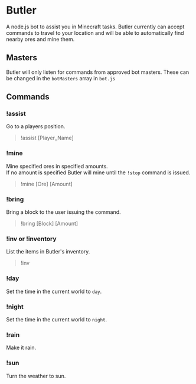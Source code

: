 Butler
======

A node.js bot to assist you in Minecraft tasks. Butler currently can accept commands to travel to your location and will be able to automatically find nearby ores and mine them.

## Masters

Butler will only listen for commands from approved bot masters. These can be changed in the `botMasters` array in `bot.js` 

## Commands

### !assist
Go to a players position.  
> !assist [Player_Name]

### !mine
Mine specified ores in specified amounts.  
If no amount is specified Butler will mine until the `!stop` command is issued. 
> !mine [Ore] [Amount]  

### !bring 
Bring a block to the user issuing the command.  
> !bring [Block] [Amount]

### !inv or !inventory
List the items in Butler's inventory.
> !inv

### !day
Set the time in the current world to `day`.

### !night
Set the time in the current world to `night`.

### !rain
Make it rain.

### !sun
Turn the weather to sun.